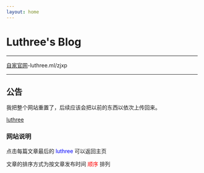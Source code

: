 ```yaml
---
layout: home
---
```


# Luthree's Blog

------

[自家官网](http://luthree.ml/zjxp)-luthree.ml/zjxp

---------

## 公告

我把整个网站重置了，后续应该会把以前的东西以依次上传回来。

[luthree](http://luthree.tk)

### 网站说明

点击每篇文章最后的 <font color="blue"> luthree </font> 可以返回主页

文章的排序方式为按文章发布时间 <font color="red">顺序</font> 排列
